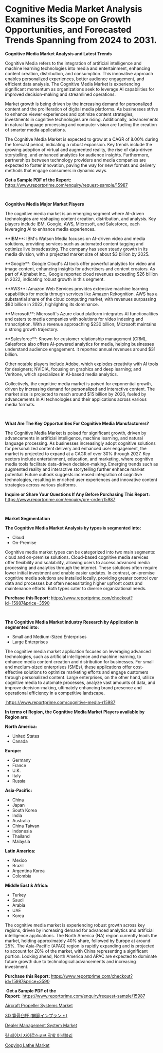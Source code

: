 <p><h1>Cognitive Media Market Analysis Examines its Scope on Growth Opportunities, and Forecasted Trends Spanning from 2024 to 2031.</h1></p><p><strong>Cognitive Media Market Analysis and Latest Trends</strong></p>
<p><p>Cognitive Media refers to the integration of artificial intelligence and machine learning technologies into media and entertainment, enhancing content creation, distribution, and consumption. This innovative approach enables personalized experiences, better audience engagement, and efficient data analysis. The Cognitive Media Market is experiencing significant momentum as organizations seek to leverage AI capabilities for improved decision-making and streamlined operations.</p><p>Market growth is being driven by the increasing demand for personalized content and the proliferation of digital media platforms. As businesses strive to enhance viewer experiences and optimize content strategies, investments in cognitive technologies are rising. Additionally, advancements in natural language processing and computer vision are fueling the creation of smarter media applications.</p><p>The Cognitive Media Market is expected to grow at a CAGR of 8.00% during the forecast period, indicating a robust expansion. Key trends include the growing adoption of virtual and augmented reality, the rise of data-driven storytelling, and enhanced analytics for audience insights. Furthermore, partnerships between technology providers and media companies are expected to foster innovation, paving the way for new formats and delivery methods that engage consumers in dynamic ways.</p></p>
<p><strong>Get a Sample PDF of the Report:&nbsp;</strong> <a href="https://www.reportprime.com/enquiry/request-sample/15987">https://www.reportprime.com/enquiry/request-sample/15987</a></p>
<p>&nbsp;</p>
<p><strong>Cognitive Media Major Market Players</strong></p>
<p><p>The cognitive media market is an emerging segment where AI-driven technologies are reshaping content creation, distribution, and analysis. Key players include IBM, Google, AWS, Microsoft, and Salesforce, each leveraging AI to enhance media experiences.</p><p>**IBM**: IBM's Watson Media focuses on AI-driven video and media solutions, providing services such as automated content tagging and optimize live broadcasting. The company has seen steady growth in its media division, with a projected market size of about $3 billion by 2025.</p><p>**Google**: Google Cloud's AI tools offer powerful analytics for video and image content, enhancing insights for advertisers and content creators. As part of Alphabet Inc., Google reported cloud revenues exceeding $26 billion in 2022, indicating robust growth in this segment.</p><p>**AWS**: Amazon Web Services provides extensive machine learning capabilities for media through services like Amazon Rekognition. AWS has a substantial share of the cloud computing market, with revenues surpassing $80 billion in 2022, highlighting its dominance.</p><p>**Microsoft**: Microsoft's Azure cloud platform integrates AI functionalities and caters to media companies with solutions for video indexing and transcription. With a revenue approaching $230 billion, Microsoft maintains a strong growth trajectory.</p><p>**Salesforce**: Known for customer relationship management (CRM), Salesforce also offers AI-powered analytics for media, helping businesses understand audience engagement. It reported annual revenues around $31 billion.</p><p>Other notable players include Adobe, which explodes creativity with AI tools for designers; NVIDIA, focusing on graphics and deep learning; and Veritone, which specializes in AI-based media analytics.</p><p>Collectively, the cognitive media market is poised for exponential growth, driven by increasing demand for personalized and interactive content. The market size is projected to reach around $15 billion by 2026, fueled by advancements in AI technologies and their applications across various media formats.</p></p>
<p>&nbsp;</p>
<p><strong>What Are The Key Opportunities For Cognitive Media Manufacturers?</strong></p>
<p><p>The Cognitive Media Market is poised for significant growth, driven by advancements in artificial intelligence, machine learning, and natural language processing. As businesses increasingly adopt cognitive solutions for personalized content delivery and enhanced user engagement, the market is projected to expand at a CAGR of over 30% through 2027. Key sectors include entertainment, education, and marketing, where cognitive media tools facilitate data-driven decision-making. Emerging trends such as augmented reality and interactive storytelling further enhance market potential. Future outlook suggests increased integration of cognitive technologies, resulting in enriched user experiences and innovative content strategies across various platforms.</p></p>
<p><strong>Inquire or Share Your Questions If Any Before Purchasing This Report:</strong> <a href="https://www.reportprime.com/enquiry/pre-order/15987">https://www.reportprime.com/enquiry/pre-order/15987</a></p>
<p>&nbsp;</p>
<p><strong>Market Segmentation</strong></p>
<p><strong>The Cognitive Media Market Analysis by types is segmented into:</strong></p>
<p><ul><li>Cloud</li><li>On-Premise</li></ul></p>
<p><p>Cognitive media market types can be categorized into two main segments: cloud and on-premise solutions. Cloud-based cognitive media services offer flexibility and scalability, allowing users to access advanced media processing and analytics through the internet. These solutions often require lower initial investment and enable easier updates. In contrast, on-premise cognitive media solutions are installed locally, providing greater control over data and processes but often necessitating higher upfront costs and maintenance efforts. Both types cater to diverse organizational needs.</p></p>
<p><strong>Purchase this Report:&nbsp;</strong><a href="https://www.reportprime.com/checkout?id=15987&price=3590">https://www.reportprime.com/checkout?id=15987&price=3590</a></p>
<p>&nbsp;</p>
<p><strong>The Cognitive Media Market Industry Research by Application is segmented into:</strong></p>
<p><ul><li>Small and Medium-Sized Enterprises</li><li>Large Enterprises</li></ul></p>
<p><p>The cognitive media market application focuses on leveraging advanced technologies, such as artificial intelligence and machine learning, to enhance media content creation and distribution for businesses. For small and medium-sized enterprises (SMEs), these applications offer cost-effective solutions to optimize marketing efforts and engage customers through personalized content. Large enterprises, on the other hand, utilize cognitive media to automate processes, analyze vast amounts of data, and improve decision-making, ultimately enhancing brand presence and operational efficiency in a competitive landscape.</p></p>
<p><a href="https://www.reportprime.com/cognitive-media-r15987">&nbsp;https://www.reportprime.com/cognitive-media-r15987</a></p>
<p><strong>In terms of Region, the Cognitive Media Market Players available by Region are:</strong></p>
<p>
    <p> <strong> North America: </strong>
        <ul>
            <li>United States</li>
            <li>Canada</li>
        </ul>
        </p> 
    <p> <strong> Europe: </strong>
        <ul>
            <li>Germany</li>
            <li>France</li>
            <li>U.K.</li>
            <li>Italy</li>
            <li>Russia</li>
        </ul>
        </p> 
    <p> <strong> Asia-Pacific: </strong>
        <ul>
            <li>China</li>
            <li>Japan</li>
            <li>South Korea</li>
            <li>India</li>
            <li>Australia</li>
            <li>China Taiwan</li>
            <li>Indonesia</li>
            <li>Thailand</li>
            <li>Malaysia</li>
        </ul>
        </p> 
    <p> <strong> Latin America: </strong>
        <ul>
            <li>Mexico</li>
            <li>Brazil</li>
            <li>Argentina Korea</li>
            <li>Colombia</li>
        </ul>
        </p> 
    <p> <strong> Middle East & Africa: </strong>
        <ul>
            <li>Turkey</li>
            <li>Saudi</li>
            <li>Arabia</li>
            <li>UAE</li>
            <li>Korea</li>
        </ul>
    </p>
    </p>
<p><p>The cognitive media market is experiencing robust growth across key regions, driven by increasing demand for advanced analytics and artificial intelligence applications. The North America (NA) region currently leads the market, holding approximately 40% share, followed by Europe at around 25%. The Asia-Pacific (APAC) region is rapidly expanding and is projected to account for 20% of the market, with China representing a significant portion. Looking ahead, North America and APAC are expected to dominate future growth due to technological advancements and increasing investment.</p></p>
<p><strong>Purchase this Report: </strong><a href="https://www.reportprime.com/checkout?id=15987&price=3590">https://www.reportprime.com/checkout?id=15987&price=3590</a></p>
<p>&nbsp;<strong>Get a Sample PDF of the Report:&nbsp;&nbsp;</strong><a href="https://www.reportprime.com/enquiry/request-sample/15987">https://www.reportprime.com/enquiry/request-sample/15987</a></p>
<p><strong></strong></p>
<p><p><a href="https://medium.com/@dominiclawrence92/the-aircraft-propeller-systems-market-industry-provides-a-comprehensive-and-current-analysis-of-99df9594e09b">Aircraft Propeller Systems Market</a></p><p><a href="https://medium.com/@burtruozzos0f/3d-acetabular-cup-joint-implant-market-%E3%81%AF-%E3%82%B3%E3%82%B9%E3%83%88%E7%AE%A1%E7%90%86%E3%81%A8%E5%8A%B9%E7%8E%87%E5%90%91%E4%B8%8A%E3%82%92%E5%84%AA%E5%85%88%E3%81%97%E3%81%BE%E3%81%99-%E3%81%95%E3%82%89%E3%81%AB-%E5%A0%B1%E5%91%8A%E6%9B%B8%E3%81%AF%E5%B8%82%E5%A0%B4%E3%81%AE%E9%9C%80%E8%A6%81%E9%9D%A2%E3%81%A8%E4%BE%9B%E7%B5%A6%E9%9D%A2%E3%81%AE%E4%B8%A1%E6%96%B9%E3%82%92%E3%82%AB%E3%83%90%E3%83%BC%E3%81%97%E3%81%A6%E3%81%84%E3%81%BE%E3%81%99-3d-60188949cd6f">3D 寛骨臼杯 (関節インプラント)</a></p><p><a href="https://github.com/bmorecock/Market-Research-Report-List-5/blob/main/dealer-management-system-market.md">Dealer Management System Market</a></p><p><a href="https://medium.com/@jennaduke56/%EC%84%B8%EA%B3%84-ring-laser-gyroscope-optics-assemblies-market-%EC%9D%80-2024%EC%97%90%EC%84%9C-2031%EB%A1%9C-%EC%97%B0%ED%8F%89%EA%B7%A0-%EC%A6%9D%EA%B0%80%EC%9C%A8%EC%9D%84-%EB%B3%B4%EC%9D%BC-%EA%B2%83%EC%9C%BC%EB%A1%9C-%EC%98%88%EC%83%81%EB%90%A9%EB%8B%88%EB%8B%A4-4252aa31ab84">링 레이저 자이로스코프 광학 어셈블리</a></p><p><a href="https://www.linkedin.com/pulse/future-trends-global-copying-lathe-market-insights-analysis-lc5if?trackingId=7am7aWPTTFSgna2xR1b8kQ%3D%3D">Copying Lathe Market</a></p></p>